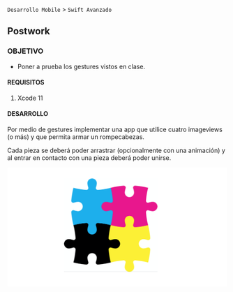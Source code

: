 `Desarrollo Mobile` > `Swift Avanzado`

## Postwork

### OBJETIVO

- Poner a prueba los gestures vistos en clase.

#### REQUISITOS

1. Xcode 11

#### DESARROLLO

Por medio de gestures implementar una app que utilice cuatro imageviews (o más) y que permita armar un rompecabezas.

Cada pieza se deberá poder arrastrar (opcionalmente con una animación) y al entrar en contacto con una pieza deberá poder unirse.

![](0.png)